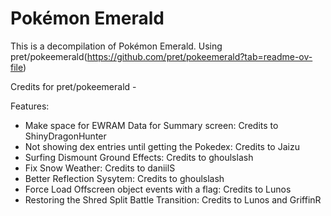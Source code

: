 # Pokémon Emerald

This is a decompilation of Pokémon Emerald. Using pret/pokeemerald(https://github.com/pret/pokeemerald?tab=readme-ov-file)

Credits for pret/pokeemerald - 

Features:
- Make space for EWRAM Data for Summary screen: Credits to ShinyDragonHunter
- Not showing dex entries until getting the Pokedex: Credits to Jaizu
- Surfing Dismount Ground Effects: Credits to ghoulslash
- Fix Snow Weather: Credits to daniilS
- Better Reflection Sysytem: Credits to ghoulslash
- Force Load Offscreen object events with a flag: Credits to Lunos
- Restoring the Shred Split Battle Transition: Credits to Lunos and GriffinR